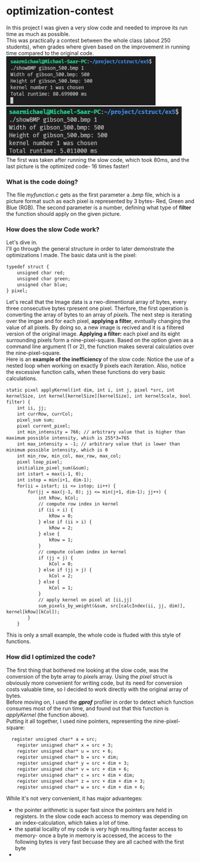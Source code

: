 # optimization-contest

In this project I was given a very slow code and needed to improve its run time as much as possible.  
This was practically a contest between the whole class (about 250 students), when grades where given based on the improvement in running time compared to the original code.  
<img src="images/slow_code_run.png" width="400"> <img src="images/fast_code_run.png" width="470">  
The first was taken after running the slow code, which took 80ms, and the last picture is the optimized code- 16 times faster!
### What is the code doing?
The file *myfunction.c* gets as the first parameter a *.bmp* file, which is a picture format such as each pixel is represented by 3 bytes- Red, Green and Blue (RGB).
The second parameter is a number, defining what type of **filter** the function should apply on the given picture.  
### How does the slow Code work?
Let's dive in.  
I'll go through the general structure in order to later demonstrate the optimizations I made.
The basic data unit is the pixel: 
```
typedef struct {  
    unsigned char red;  
    unsigned char green;  
    unsigned char blue;  
} pixel;
```  
Let's recall that the Image data is a rwo-dimentional array of bytes, every three consecutive bytes rpresent one pixel.
Therfore, the first operation is converting the array of bytes to an array of *pixel*s.
The next step is iterating over the imgae and for each pixel, **applying a filter**, evntually changing the value of all pixels. By doing so, a new image is recived and it is a filtered version of the original image.
**Applying a filter:** each pixel and its eight surrounding pixels form a nine-pixel-square. Based on the option given as a command line argument (1 or 2), the function makes several calculatios over the nine-pixel-square.  
Here is an **example of the inefficiency** of the slow code:
Notice the use of a nested loop when working on exactly 9 pixels each iteration.
Also, notice the excessive function calls, when these functions do very basic calculations.
```
static pixel applyKernel(int dim, int i, int j, pixel *src, int kernelSize, int kernel[kernelSize][kernelSize], int kernelScale, bool filter) {
	int ii, jj;
	int currRow, currCol;
	pixel_sum sum;
	pixel current_pixel;
	int min_intensity = 766; // arbitrary value that is higher than maximum possible intensity, which is 255*3=765
	int max_intensity = -1; // arbitrary value that is lower than minimum possible intensity, which is 0
	int min_row, min_col, max_row, max_col;
	pixel loop_pixel;
	initialize_pixel_sum(&sum);
	int istart = max(i-1, 0);
	int istop = min(i+1, dim-1);
	for(ii = istart; ii <= istop; ii++) {
		for(jj = max(j-1, 0); jj <= min(j+1, dim-1); jj++) {
			int kRow, kCol;
			// compute row index in kernel
			if (ii < i) {
				kRow = 0;
			} else if (ii > i) {
				kRow = 2;
			} else {
				kRow = 1;
			}
			// compute column index in kernel
			if (jj < j) {
				kCol = 0;
			} else if (jj > j) {
				kCol = 2;
			} else {
				kCol = 1;
			}
			// apply kernel on pixel at [ii,jj]
			sum_pixels_by_weight(&sum, src[calcIndex(ii, jj, dim)], kernel[kRow][kCol]);
		}
	}
  ```
This is only a small example, the whole code is fluded with this style of functions.  
### How did I optimized the code?  
The first thing that bothered me looking at the slow code, was the conversion of the byte array to *pixel*s array.
Using the *pixel* struct is obviously more convenient for writing code, but its need for conversion costs valuable time, so I decided to work directly with the original array of bytes.  
Before moving on, I used the __*gprof*__ profiler in order to detect which function consumes most of the run time, and found out that this function is *applyKernel* (the function above).  
Putting it all together, I used nine pointers, representing the nine-pixel-square:  
```
  register unsigned char* a = src;
	register unsigned char* x = src + 3;
	register unsigned char* u = src + 6;
	register unsigned char* b = src + dim;
	register unsigned char* y = src + dim + 3;
	register unsigned char* v = src + dim + 6;
	register unsigned char* c = src + dim + dim;
	register unsigned char* z = src + dim + dim + 3;
	register unsigned char* w = src + dim + dim + 6;
```
While it's not very convenient, it has major advanteges:
- the pointer arithmetic is super fast since the pointers are held in registers. In the slow code each access to memory was depending on an index-calculation, which takes a lot of time.
- the spatial locality of my code is very high resulting faster access to memory- once a byte in memory is accessed, the access to the following bytes is very fast becuase they are all cached with the first byte
-  







